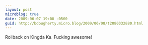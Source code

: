 ```yaml
---
layout: post
microblog: true
date: 2009-06-07 19:00 -0500
guid: http://bdougherty.micro.blog/2009/06/08/t2080332880.html
---
```

Rollback on Kingda Ka. Fucking awesome!

